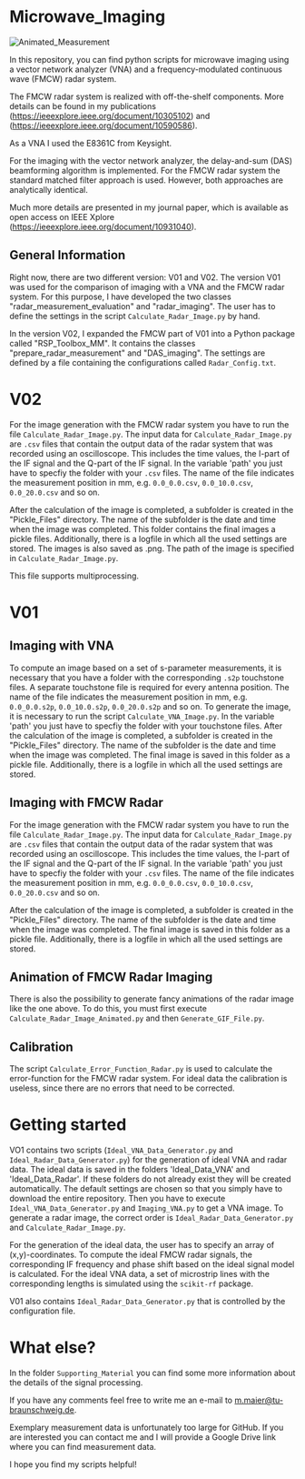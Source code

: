 # Microwave_Imaging

![Animated_Measurement](https://github.com/user-attachments/assets/6f5a06c2-55e9-400f-b9d7-50a85fa1e328)

In this repository, you can find python scripts for microwave imaging using a vector network analyzer (VNA) and a frequency-modulated continuous wave (FMCW) radar system.

The FMCW radar system is realized with off-the-shelf components. More details can be found in my publications (https://ieeexplore.ieee.org/document/10305102) and (https://ieeexplore.ieee.org/document/10590586).

As a VNA I used the E8361C from Keysight.

For the imaging with the vector network analyzer, the delay-and-sum (DAS) beamforming algorithm is implemented. For the FMCW radar system the standard matched filter approach is used. However, both approaches are analytically identical.

Much more details are presented in my journal paper, which is available as open access on IEEE Xplore (https://ieeexplore.ieee.org/document/10931040).

## General Information

Right now, there are two different version: V01 and V02. The version V01 was used for the comparison of imaging with a VNA and the FMCW radar system. For this purpose, I have developed the two classes "radar_measurement_evaluation" and "radar_imaging". The user has to define the settings in the script `Calculate_Radar_Image.py` by hand.

In the version V02, I expanded the FMCW part of V01 into a Python package called "RSP_Toolbox_MM". It contains the classes "prepare_radar_measurement" and "DAS_imaging". The settings are defined by a file containing the configurations called `Radar_Config.txt`. 

# V02

For the image generation with the FMCW radar system you have to run the file `Calculate_Radar_Image.py`. The input data for `Calculate_Radar_Image.py` are `.csv` files that contain the output data of the radar system that was recorded using an oscilloscope. This includes the time values, the I-part of the IF signal and the Q-part of the IF signal. In the variable 'path' you just have to specfiy the folder with your `.csv` files. The name of the file indicates the measurement position in mm, e.g. `0.0_0.0.csv`, `0.0_10.0.csv`, `0.0_20.0.csv` and so on.

After the calculation of the image is completed, a subfolder is created in the "Pickle_Files" directory. The name of the subfolder is the date and time when the image was completed. This folder contains the final images a pickle files. Additionally, there is a logfile in which all the used settings are stored. The images is also saved as .png. The path of the image is specified in `Calculate_Radar_Image.py`. 

This file supports multiprocessing. 

# V01

## Imaging with VNA

To compute an image based on a set of s-parameter measurements, it is necessary that you have a folder with the corresponding `.s2p` touchstone files. A separate touchstone file is required for every antenna position. The name of the file indicates the measurement position in mm, e.g. `0.0_0.0.s2p`, `0.0_10.0.s2p`, `0.0_20.0.s2p` and so on. To generate the image, it is necessary to run the script `Calculate_VNA_Image.py`. In the variable 'path' you just have to specfiy the folder with your touchstone files. After the calculation of the image is completed, a subfolder is created in the "Pickle_Files" directory. The name of the subfolder is the date and time when the image was completed. The final image is saved in this folder as a pickle file. Additionally, there is a logfile in which all the used settings are stored.

## Imaging with FMCW Radar

For the image generation with the FMCW radar system you have to run the file `Calculate_Radar_Image.py`. The input data for `Calculate_Radar_Image.py` are `.csv` files that contain the output data of the radar system that was recorded using an oscilloscope. This includes the time values, the I-part of the IF signal and the Q-part of the IF signal. In the variable 'path' you just have to specfiy the folder with your `.csv` files. The name of the file indicates the measurement position in mm, e.g. `0.0_0.0.csv`, `0.0_10.0.csv`, `0.0_20.0.csv` and so on.

After the calculation of the image is completed, a subfolder is created in the "Pickle_Files" directory. The name of the subfolder is the date and time when the image was completed. The final image is saved in this folder as a pickle file. Additionally, there is a logfile in which all the used settings are stored.

## Animation of FMCW Radar Imaging

There is also the possibility to generate fancy animations of the radar image like the one above. To do this, you must first execute `Calculate_Radar_Image_Animated.py` and then `Generate_GIF_File.py`.

## Calibration

The script `Calculate_Error_Function_Radar.py` is used to calculate the error-function for the FMCW radar system. For ideal data the calibration is useless, since there are no errors that need to be corrected.

# Getting started
VO1 contains two scripts (`Ideal_VNA_Data_Generator.py` and `Ideal_Radar_Data_Generator.py`) for the generation of ideal VNA and radar data. The ideal data is saved in the folders 'Ideal_Data_VNA' and 'Ideal_Data_Radar'. If these folders do not already exist they will be created automatically. The default settings are chosen so that you simply have to download the entire repository. Then you have to execute `Ideal_VNA_Data_Generator.py` and `Imaging_VNA.py` to get a VNA image. To generate a radar image, the correct order is `Ideal_Radar_Data_Generator.py` and  `Calculate_Radar_Image.py`.

For the generation of the ideal data, the user has to specify an array of (x,y)-coordinates. To compute the ideal FMCW radar signals, the corresponding IF frequency and phase shift based on the ideal signal model is calculated. For the ideal VNA data, a set of microstrip lines with the corresponding lengths is simulated using the `scikit-rf` package.

V01 also contains `Ideal_Radar_Data_Generator.py` that is controlled by the configuration file.

# What else?
In the folder `Supporting_Material` you can find some more information about the details of the signal processing.

If you have any comments feel free to write me an e-mail to m.maier@tu-braunschweig.de.

Exemplary measurement data is unfortunately too large for GitHub. If you are interested you can contact me and I will provide a Google Drive link where you can find measurement data.

I hope you find my scripts helpful!


